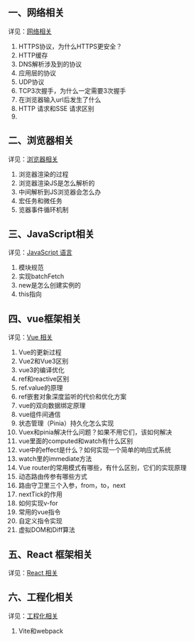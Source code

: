 ## 一、网络相关
详见：[网络相关](./kpoint/net.md)
1. HTTPS协议，为什么HTTPS更安全？
3. HTTP缓存
4. DNS解析涉及到的协议
5. 应用层的协议
6. UDP协议
7. TCP3次握手，为什么一定需要3次握手
8. 在浏览器输入url后发生了什么
9. HTTP 请求和SSE 请求区别
10. 

## 二、浏览器相关
详见：[浏览器相关](./kpoint/browser.md)
1. 浏览器渲染的过程
2. 浏览器渲染JS是怎么解析的
3. 中间解析到JS浏览器会怎么办
4. 宏任务和微任务
5. 览器事件循环机制

## 三、JavaScript相关
详见：[JavaScript 语言](./kpoint/language.md)
1. 模块规范
2. 实现batchFetch
3. new是怎么创建实例的
4. this指向

## 四、vue框架相关
详见：[Vue 相关](./kpoint/vue.md)
1. Vue的更新过程
2. Vue2和Vue3区别
3. vue3的编译优化
4. ref和reactive区别
5. ref.value的原理
6. ref嵌套对象深度监听的代价和优化方案
7. vue的双向数据绑定原理
8. vue组件间通信
9. 状态管理（Pinia）持久化怎么实现
10. Vuex和pinia解决什么问题？如果不用它们，该如何解决
11. vue里面的computed和watch有什么区别
12. vue中的effect是什么？如何实现一个简单的响应式系统
13. watch里的immediate方法
14. Vue router的常用模式有哪些，有什么区别，它们的实现原理
15. 动态路由传参有哪些方式
16. 路由守卫里三个入参，from，to，next
17. nextTick的作用
18. 如何实现v-for
19. 常用的vue指令
20. 自定义指令实现
21. 虚拟DOM和Diff算法

## 五、React 框架相关
详见：[React 相关](./kpoint/react.md)

## 六、工程化相关
详见：[工程化相关](./kpoint/react.md)
1. Vite和webpack